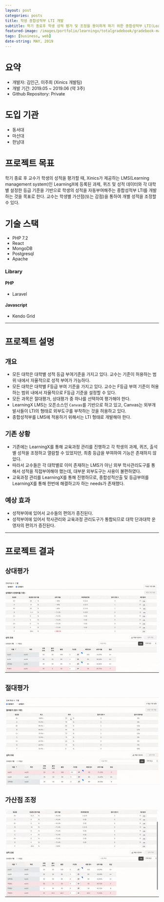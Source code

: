 ```yaml
---
layout: post
categories: posts
title: 학생 종합성적부 LTI 개발
subtitle: 학기 종료후 학생 성적 평가 및 조정을 용이하게 하기 위한 종합성적부 LTI(Learning Tools Interoperability) 개발
featured-image: /images/portfolio/learningx/totalgradebook/gradebook-main.jpg
tags: [business, web]
date-string: MAY, 2019
---
```



# 요약
- 개발자: 김인근, 이주희 (Xinics 개발팀)
- 개발 기간: 2019.05 ~ 2019.06 (약 3주)
- Github Repository: Private

# 도입 기관
- 동서대
- 마산대
- 한남대

# 프로젝트 목표
학기 종료 후 교수가 학생의 성적을 평가할 때, Xinics가 제공하는 LMS(Learning management system)인 LearningX에 등록된 과제, 퀴즈 및 성적 데이터와 각 대학별 설정한 등급 기준을 기반으로 학생의 성적을 자동부여해주는 종합성적부 LTI를 개발하는 것을 목표로 한다. 교수는 학생별 가산점(또는 감점)을 통하여 개별 성적을 조정할 수 있다.

# 기술 스택
- PHP 7.2
- React
- MongoDB
- Postgresql
- Apache

### Library
#### PHP
- Laravel

#### Javascript
- Kendo Grid

<hr>

# 프로젝트 설명

## 개요
- 모든 대학은 대학별 성적 등급 부여기준을 가지고 있다. 교수는 기준이 허용하는 범위 내에서 자율적으로 성적 부여가 가능하다.
- 모든 대학은 대학별 F등급 부여 기준을 가지고 있다. 교수는 F등급 부여 기준이 허용하는 범위 내에서 자율적으로 F등급 기준을 설정할 수 있다.
- 모든 과목은 절대평가, 상대평가 중 하나를 선택하여 평가해야 한다.
- LearningX LMS는 오픈소스인 `Canvas`를 기반으로 하고 있고, Canvas는 외부개발사들이 LTI의 형태로 외부도구를 부착하는 것을 허용하고 있다.
- 종합성적부를 LMS에 적용하기 위해서는 LTI 형태로 개발해야 한다.


## 기존 상황
- 기존에는 LearningX를 통해 교육과정 관리를 진행하고 각 학생의 과제, 퀴즈, 출석별 성적을 조정하고 열람할 수 있었지만, 최종 등급을 부여하여 기능은 존재하지 않았다.
- 따라서 교수들은 각 대학별로 이미 존재하는 LMS가 아닌 외부 학사관리도구를 통해서 성적을 직접부여해야 했는데, 대부분 외부도구는 사용이 불편하였다.
- 교육과정 관리를 LearningX를 통해 진행하므로, 종합성적산출 및 등급부여를 LearningX를 통해 한번에 해결하고자 하는 needs가 존재했다.

## 예상 효과
- 성적부여에 있어서 교수들의 편의가 증진된다.
- 성적부여에 있어서 학사관리와 교육과정 관리도구가 통합되므로 대학 단과대학 운영자의 편의가 증진된다.

<hr>

# 프로젝트 결과

## 상대평가
![Relative](/images/portfolio/learningx/totalgradebook/gradebook-relative.gif)

## 절대평가
![Absolute](/images/portfolio/learningx/totalgradebook/gradebook-absolute.gif)

## 가산점 조정
![Extrascore](/images/portfolio/learningx/totalgradebook/gradebook-extrascore.gif)

